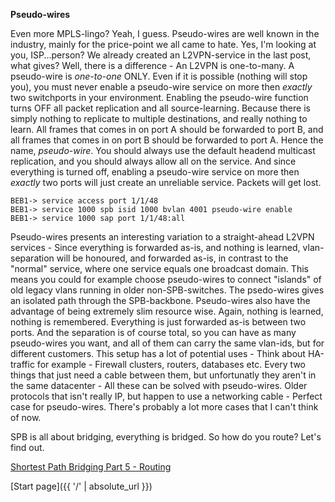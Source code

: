 **Pseudo-wires**

Even more MPLS-lingo? Yeah, I guess. Pseudo-wires are well known in the industry, mainly for the price-point we all came to hate. Yes, I'm looking at you, ISP...person? We already created an L2VPN-service in the last post, what gives? Well, there is a difference - An L2VPN is one-to-many. A pseudo-wire is *one-to-one* ONLY. Even if it is possible (nothing will stop you), you must never enable a pseudo-wire service on more then *exactly* two switchports in your environment. Enabling the pseudo-wire function turns OFF all packet replication and all source-learning. Because there is simply nothing to replicate to multiple destinations, and really nothing to learn. All frames that comes in on port A should be forwarded to port B, and all frames that comes in on port B should be forwarded to port A. Hence the name, *pseudo-wire*. You should always use the default headend multicast replication, and you should always allow all on the service. And since everything is turned off, enabling a pseudo-wire service on more then *exactly* two ports will just create an unreliable service. Packets will get lost.

```
BEB1-> service access port 1/1/48
BEB1-> service 1000 spb isid 1000 bvlan 4001 pseudo-wire enable
BEB1-> service 1000 sap port 1/1/48:all
```

Pseudo-wires presents an interesting variation to a straight-ahead L2VPN services - Since everything is forwarded as-is, and nothing is learned, vlan-separation will be honoured, and forwarded as-is, in contrast to the "normal" service, where one service equals one broadcast domain. This means you could for example choose pseudo-wires to connect "islands" of old legacy vlans running in older non-SPB-switches. The psedo-wires gives an isolated path through the SPB-backbone. Pseudo-wires also have the advantage of being extremely slim resource wise. Again, nothing is learned, nothing is remembered. Everything is just forwarded as-is between two ports. And the separation is of course total, so you can have as many pseudo-wires you want, and all of them can carry the same vlan-ids, but for different customers.
This setup has a lot of potential uses - Think about HA-traffic for example - Firewall clusters, routers, databases etc. Every two things that just need a cable between them, but unfortunatly they aren't in the same datacenter - All these can be solved with pseudo-wires. Older protocols that isn't really IP, but happen to use a networking cable - Perfect case for pseudo-wires. There's probably a lot more cases that I can't think of now. 

SPB is all about bridging, everything is bridged. So how do you route? Let's find out.

[Shortest Path Bridging Part 5 - Routing](https://networkundertaker.com/2023/04/12/Shortest-Path-Bridging-part-5.html)

[Start page]({{ '/' | absolute_url }})